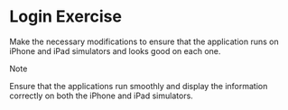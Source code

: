 # Login Exercise
Make the necessary modifications to ensure that the application runs on iPhone and iPad simulators and looks good on each one.

> [!NOTE]
> Ensure that the applications run smoothly and display the information correctly on both the iPhone and iPad simulators.
